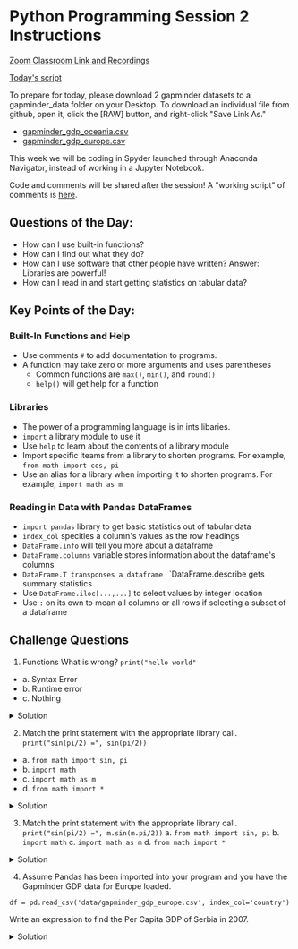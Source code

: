 # Python Programming Session 2 Instructions

[Zoom Classroom Link and Recordings](https://docs.google.com/document/d/18TwHdTBUU34PNF8Vz2YYWbmME4tS3NS7Ugu5NjaMmBo/edit?usp=sharing)

[Today's script](https://github.com/DeisData/python/blob/master/archived/archived/python-session2.py)


To prepare for today, please download 2 gapminder datasets to a gapminder_data folder on your Desktop. 
To download an individual file from github, open it, click the [RAW] button, and right-click "Save Link As."
- [gapminder_gdp_oceania.csv](https://github.com/DeisData/python/blob/data/archived/gapminder_gdp_oceania.csv)
- [gapminder_gdp_europe.csv](https://github.com/DeisData/python/blob/data/archived/gapminder_gdp_europe.csv)
 
This week we will be coding in Spyder launched through Anaconda Navigator, instead of working in a Jupyter Notebook.

Code and comments will be shared after the session!  A "working script" of comments is [here](https://github.com/DeisData/python/blob/master/archived/python-working2.py).

## Questions of the Day:
- How can I use built-in functions?
- How can I find out what they do?
- How can I use software that other people have written?  Answer: Libraries are powerful!
- How can I read in and start getting statistics on tabular data?

## Key Points of the Day:
### Built-In Functions and Help
- Use comments `#` to add documentation to programs.
- A function may take zero or more arguments and uses parentheses
  - Common functions are `max()`, `min()`, and `round()`
  - `help()` will get help for a function
  
### Libraries
- The power of a programming language is in ints libaries.
- `import` a library module to use it
- Use `help` to learn about the contents of a library module
- Import specific iteams from a library to shorten programs. For example, `from math import cos, pi`
- Use an alias for a library when importing it to shorten programs. For example, `import math as m`

### Reading in Data with Pandas DataFrames
- `import pandas` library to get basic statistics out of tabular data
- `index_col` specities a column's values as the row headings
- `DataFrame.info` will tell you more about a dataframe
- `DataFrame.columns` variable stores information about the dataframe's columns
- `DataFrame.T transponses a dataframe
` `DataFrame.describe gets summary statistics
- Use `DataFrame.iloc[...,...]` to select values by integer location
- Use `:` on its own to mean all columns or all rows if selecting a subset of a dataframe



## Challenge Questions
1. Functions
What is wrong?
`print("hello world"`
- a. Syntax Error
- b. Runtime error
- c. Nothing

<details><summary>Solution</summary>
Syntax Error - we forget to close the parentheses for the `print()` function.
</details>

2.  Match the print statement with the appropriate library call.
`print("sin(pi/2) =", sin(pi/2))`
- a. `from math import sin, pi`
- b. `import math`
- c. `import math as m`
- d. `from math import *`

<details><summary>Solution</summary>
Library calls a and d. 
In order to directly refer to sin and pi without the library name as prefix, you need to use the from ... import ... statement. 
Whereas library call a. specifically imports the two functions sin and pi, library call d. imports all functions in the math module.
</details>

3.  Match the print statement with the appropriate library call.
`print("sin(pi/2) =", m.sin(m.pi/2))`
a. `from math import sin, pi`
b. `import math`
c. `import math as m`
d. `from math import *`

<details><summary>Solution</summary>
Library call c. 
Here sin and pi are referred to with a shortened library name m instead of math. 
Library call c. does exactly that using the import ... as ... syntax - 
it creates an alias for math in the form of the shortened name m.
</details>


4. Assume Pandas has been imported into your program and you have the Gapminder GDP data for Europe loaded.
```import pandas as pd
df = pd.read_csv('data/gapminder_gdp_europe.csv', index_col='country')
```
Write an expression to find the Per Capita GDP of Serbia in 2007.

<details>
<summary>Solution</summary>

print(df.loc['Serbia', 'gdpPercap_2007'])

</details>



 
